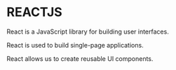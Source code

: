 # REACTJS

React is a JavaScript library for building user interfaces.

React is used to build single-page applications.

React allows us to create reusable UI components.
